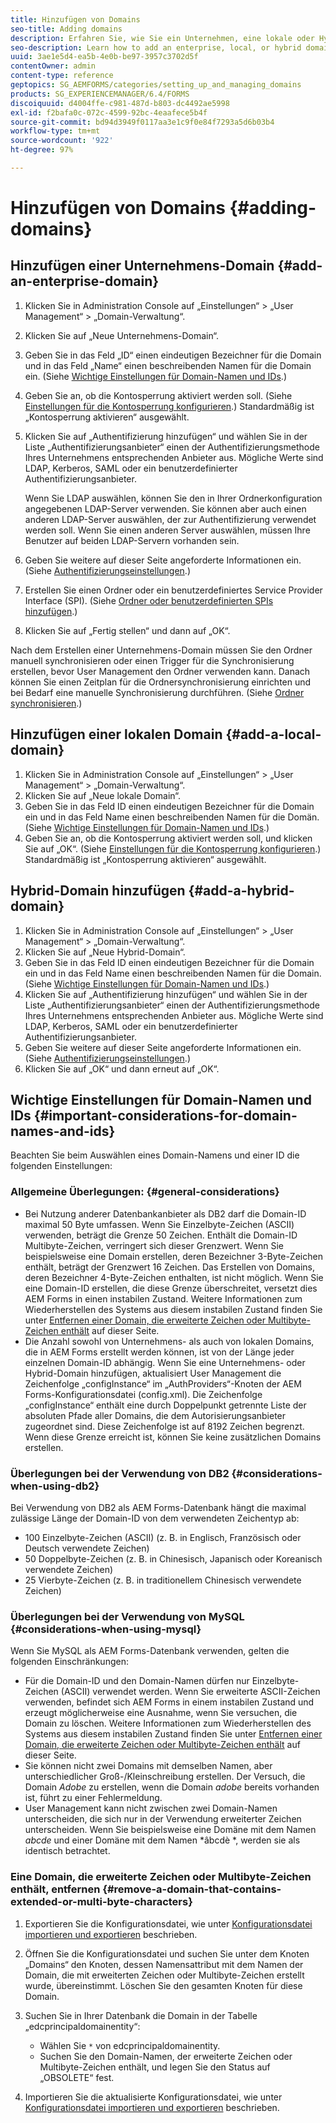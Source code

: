 ```yaml
---
title: Hinzufügen von Domains
seo-title: Adding domains
description: Erfahren Sie, wie Sie ein Unternehmen, eine lokale oder Hybrid-Domain mithilfe der Einstellungen in Domain Management hinzufügen und allgmeine Gedanken zu Domain-Namen und Ids.
seo-description: Learn how to add an enterprise, local, or hybrid domain using Domain Management settings and general considerations for domain names and IDs.
uuid: 3ae1e5d4-ea5b-4e0b-be97-3957c3702d5f
contentOwner: admin
content-type: reference
geptopics: SG_AEMFORMS/categories/setting_up_and_managing_domains
products: SG_EXPERIENCEMANAGER/6.4/FORMS
discoiquuid: d4004ffe-c981-487d-b803-dc4492ae5998
exl-id: f2bafa0c-072c-4599-92bc-4eaafece5b4f
source-git-commit: bd94d3949f0117aa3e1c9f0e84f7293a5d6b03b4
workflow-type: tm+mt
source-wordcount: '922'
ht-degree: 97%

---
```


# Hinzufügen von Domains {#adding-domains}

## Hinzufügen einer Unternehmens-Domain {#add-an-enterprise-domain}

1. Klicken Sie in Administration Console auf „Einstellungen“ > „User Management“ > „Domain-Verwaltung“.
1. Klicken Sie auf „Neue Unternehmens-Domain“.
1. Geben Sie in das Feld „ID“ einen eindeutigen Bezeichner für die Domain und in das Feld „Name“ einen beschreibenden Namen für die Domain ein. (Siehe [Wichtige Einstellungen für Domain-Namen und IDs](adding-domains.md#important-considerations-for-domain-names-and-ids).)
1. Geben Sie an, ob die Kontosperrung aktiviert werden soll. (Siehe [Einstellungen für die Kontosperrung konfigurieren](/help/forms/using/admin-help/configure-account-locking-settings.md#configure-account-locking-settings).) Standardmäßig ist „Kontosperrung aktivieren“ ausgewählt.
1. Klicken Sie auf „Authentifizierung hinzufügen“ und wählen Sie in der Liste „Authentifizierungsanbieter“ einen der Authentifizierungsmethode Ihres Unternehmens entsprechenden Anbieter aus. Mögliche Werte sind LDAP, Kerberos, SAML oder ein benutzerdefinierter Authentifizierungsanbieter.

   Wenn Sie LDAP auswählen, können Sie den in Ihrer Ordnerkonfiguration angegebenen LDAP-Server verwenden. Sie können aber auch einen anderen LDAP-Server auswählen, der zur Authentifizierung verwendet werden soll. Wenn Sie einen anderen Server auswählen, müssen Ihre Benutzer auf beiden LDAP-Servern vorhanden sein.

1. Geben Sie weitere auf dieser Seite angeforderte Informationen ein. (Siehe [Authentifizierungseinstellungen](/help/forms/using/admin-help/configuring-authentication-providers.md#authentication-settings).)
1. Erstellen Sie einen Ordner oder ein benutzerdefiniertes Service Provider Interface (SPI). (Siehe [Ordner oder benutzerdefinierten SPIs hinzufügen](/help/forms/using/admin-help/configuring-directories.md#adding-directories-or-custom-spis).)
1. Klicken Sie auf „Fertig stellen“ und dann auf „OK“.

Nach dem Erstellen einer Unternehmens-Domain müssen Sie den Ordner manuell synchronisieren oder einen Trigger für die Synchronisierung erstellen, bevor User Management den Ordner verwenden kann. Danach können Sie einen Zeitplan für die Ordnersynchronisierung einrichten und bei Bedarf eine manuelle Synchronisierung durchführen. (Siehe [Ordner synchronisieren](/help/forms/using/admin-help/synchronizing-directories.md#synchronizing-directories).)

## Hinzufügen einer lokalen Domain {#add-a-local-domain}

1. Klicken Sie in Administration Console auf „Einstellungen“ > „User Management“ > „Domain-Verwaltung“.
1. Klicken Sie auf „Neue lokale Domain“.
1. Geben Sie in das Feld ID einen eindeutigen Bezeichner für die Domain ein und in das Feld Name einen beschreibenden Namen für die Domän. (Siehe [Wichtige Einstellungen für Domain-Namen und IDs](adding-domains.md#important-considerations-for-domain-names-and-ids).)
1. Geben Sie an, ob die Kontosperrung aktiviert werden soll, und klicken Sie auf „OK“. (Siehe [Einstellungen für die Kontosperrung konfigurieren](/help/forms/using/admin-help/configure-account-locking-settings.md#configure-account-locking-settings).) Standardmäßig ist „Kontosperrung aktivieren“ ausgewählt.

## Hybrid-Domain hinzufügen {#add-a-hybrid-domain}

1. Klicken Sie in Administration Console auf „Einstellungen“ > „User Management“ > „Domain-Verwaltung“.
1. Klicken Sie auf „Neue Hybrid-Domain“.
1. Geben Sie in das Feld ID einen eindeutigen Bezeichner für die Domain ein und in das Feld Name einen beschreibenden Namen für die Domain. (Siehe [Wichtige Einstellungen für Domain-Namen und IDs](adding-domains.md#important-considerations-for-domain-names-and-ids).)
1. Klicken Sie auf „Authentifizierung hinzufügen“ und wählen Sie in der Liste „Authentifizierungsanbieter“ einen der Authentifizierungsmethode Ihres Unternehmens entsprechenden Anbieter aus. Mögliche Werte sind LDAP, Kerberos, SAML oder ein benutzerdefinierter Authentifizierungsanbieter.
1. Geben Sie weitere auf dieser Seite angeforderte Informationen ein. (Siehe [Authentifizierungseinstellungen](/help/forms/using/admin-help/configuring-authentication-providers.md#authentication-settings).)
1. Klicken Sie auf „OK“ und dann erneut auf „OK“.

## Wichtige Einstellungen für Domain-Namen und IDs {#important-considerations-for-domain-names-and-ids}

Beachten Sie beim Auswählen eines Domain-Namens und einer ID die folgenden Einstellungen:

### Allgemeine Überlegungen: {#general-considerations}

* Bei Nutzung anderer Datenbankanbieter als DB2 darf die Domain-ID maximal 50 Byte umfassen. Wenn Sie Einzelbyte-Zeichen (ASCII) verwenden, beträgt die Grenze 50 Zeichen. Enthält die Domain-ID Multibyte-Zeichen, verringert sich dieser Grenzwert. Wenn Sie beispielsweise eine Domain erstellen, deren Bezeichner 3-Byte-Zeichen enthält, beträgt der Grenzwert 16 Zeichen. Das Erstellen von Domains, deren Bezeichner 4-Byte-Zeichen enthalten, ist nicht möglich. Wenn Sie eine Domain-ID erstellen, die diese Grenze überschreitet, versetzt dies AEM Forms in einen instabilen Zustand. Weitere Informationen zum Wiederherstellen des Systems aus diesem instabilen Zustand finden Sie unter [Entfernen einer Domain, die erweiterte Zeichen oder Multibyte-Zeichen enthält](adding-domains.md#remove-a-domain-that-contains-extended-or-multi-byte-characters) auf dieser Seite.
* Die Anzahl sowohl von Unternehmens- als auch von lokalen Domains, die in AEM Forms erstellt werden können, ist von der Länge jeder einzelnen Domain-ID abhängig. Wenn Sie eine Unternehmens- oder Hybrid-Domain hinzufügen, aktualisiert User Management die Zeichenfolge „configInstance“ im „AuthProviders“-Knoten der AEM Forms-Konfigurationsdatei (config.xml). Die Zeichenfolge „configInstance“ enthält eine durch Doppelpunkt getrennte Liste der absoluten Pfade aller Domains, die dem Autorisierungsanbieter zugeordnet sind. Diese Zeichenfolge ist auf 8192 Zeichen begrenzt. Wenn diese Grenze erreicht ist, können Sie keine zusätzlichen Domains erstellen.

### Überlegungen bei der Verwendung von DB2 {#considerations-when-using-db2}

Bei Verwendung von DB2 als AEM Forms-Datenbank hängt die maximal zulässige Länge der Domain-ID von dem verwendeten Zeichentyp ab:

* 100 Einzelbyte-Zeichen (ASCII) (z. B. in Englisch, Französisch oder Deutsch verwendete Zeichen)
* 50 Doppelbyte-Zeichen (z. B. in Chinesisch, Japanisch oder Koreanisch verwendete Zeichen)
* 25 Vierbyte-Zeichen (z. B. in traditionellem Chinesisch verwendete Zeichen)

### Überlegungen bei der Verwendung von MySQL {#considerations-when-using-mysql}

Wenn Sie MySQL als AEM Forms-Datenbank verwenden, gelten die folgenden Einschränkungen:

* Für die Domain-ID und den Domain-Namen dürfen nur Einzelbyte-Zeichen (ASCII) verwendet werden. Wenn Sie erweiterte ASCII-Zeichen verwenden, befindet sich AEM Forms in einem instabilen Zustand und erzeugt möglicherweise eine Ausnahme, wenn Sie versuchen, die Domain zu löschen. Weitere Informationen zum Wiederherstellen des Systems aus diesem instabilen Zustand finden Sie unter [Entfernen einer Domain, die erweiterte Zeichen oder Multibyte-Zeichen enthält](adding-domains.md#remove-a-domain-that-contains-extended-or-multi-byte-characters) auf dieser Seite.
* Sie können nicht zwei Domains mit demselben Namen, aber unterschiedlicher Groß-/Kleinschreibung erstellen. Der Versuch, die Domain *Adobe* zu erstellen, wenn die Domain *adobe* bereits vorhanden ist, führt zu einer Fehlermeldung.
* User Management kann nicht zwischen zwei Domain-Namen unterscheiden, die sich nur in der Verwendung erweiterter Zeichen unterscheiden. Wenn Sie beispielsweise eine Domäne mit dem Namen *abcde* und einer Domäne mit dem Namen *âbcdè *, werden sie als identisch betrachtet.

### Eine Domain, die erweiterte Zeichen oder Multibyte-Zeichen enthält, entfernen {#remove-a-domain-that-contains-extended-or-multi-byte-characters}

1. Exportieren Sie die Konfigurationsdatei, wie unter [Konfigurationsdatei importieren und exportieren](/help/forms/using/admin-help/importing-exporting-configuration-file.md#importing-and-exporting-the-configuration-file) beschrieben.
1. Öffnen Sie die Konfigurationsdatei und suchen Sie unter dem Knoten „Domains“ den Knoten, dessen Namensattribut mit dem Namen der Domain, die mit erweiterten Zeichen oder Multibyte-Zeichen erstellt wurde, übereinstimmt. Löschen Sie den gesamten Knoten für diese Domain.
1. Suchen Sie in Ihrer Datenbank die Domain in der Tabelle „edcprincipaldomainentity“:

   * Wählen Sie `*` von edcprincipaldomainentity.
   * Suchen Sie den Domain-Namen, der erweiterte Zeichen oder Multibyte-Zeichen enthält, und legen Sie den Status auf „OBSOLETE“ fest.

1. Importieren Sie die aktualisierte Konfigurationsdatei, wie unter [Konfigurationsdatei importieren und exportieren](/help/forms/using/admin-help/importing-exporting-configuration-file.md#importing-and-exporting-the-configuration-file) beschrieben.
